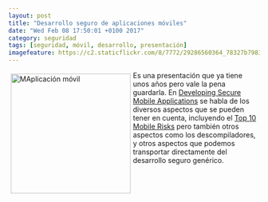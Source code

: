 ```yaml
---
layout: post
title: "Desarrollo seguro de aplicaciones móviles"
date: "Wed Feb 08 17:50:01 +0100 2017"
category: seguridad
tags: [seguridad, móvil, desarrollo, presentación]
imagefeature: https://c2.staticflickr.com/8/7772/29286560364_78327b7983_m.jpg
---
```






<a href="https://www.flickr.com/photos/fernand0/29286560364" title="MAplicación móvil"><img src="https://c2.staticflickr.com/8/7772/29286560364_78327b7983_m.jpg" width="240"  alt="MAplicación móvil" style="float:left; margin:5px"></a>
Es una presentación que ya tiene unos años pero vale la pena guardarla. En [Developing Secure Mobile Applications](http://www.slideshare.net/denimgroup/developing-secure-mobile-applications-17732256) se habla de los diversos aspectos que se pueden tener en cuenta, incluyendo el [Top 10 Mobile Risks](http://www.slideshare.net/denimgroup/developing-secure-mobile-applications-17732256) pero también otros aspectos como los descompiladores, y otros aspectos que podemos transportar directamente del desarrollo seguro genérico. 
